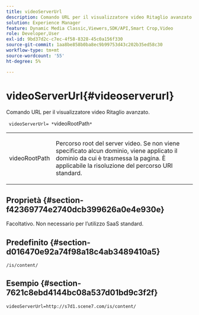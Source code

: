 ```yaml
---
title: videoServerUrl
description: Comando URL per il visualizzatore video Ritaglio avanzato.
solution: Experience Manager
feature: Dynamic Media Classic,Viewers,SDK/API,Smart Crop,Video
role: Developer,User
exl-id: 9bd37d2c-c7ec-4f58-8328-45c0a156f330
source-git-commit: 1aa8be858b0ba8ec9b99753d43c202b35ed58c30
workflow-type: tm+mt
source-wordcount: '55'
ht-degree: 5%

---
```


# videoServerUrl{#videoserverurl}

Comando URL per il visualizzatore video Ritaglio avanzato.

` videoServerUrl= *`videoRootPath`*`

<table id="table_C616483932C2482CA9794DDD7313FD7C"> 
 <tbody> 
  <tr> 
   <td colname="col1"> <p> <span class="codeph"> <span class="varname"> videoRootPath</span> </span> </p> </td> 
   <td colname="col2"> <p> Percorso root del server video. Se non viene specificato alcun dominio, viene applicato il dominio da cui è trasmessa la pagina. È applicabile la risoluzione del percorso URI standard. </p> </td> 
  </tr> 
 </tbody> 
</table>

## Proprietà {#section-f42369774e2740dcb399626a0e4e930e}

Facoltativo. Non necessario per l’utilizzo SaaS standard.

## Predefinito {#section-d016470e92a74f98a18c4ab3489410a5}

`/is/content/`

## Esempio {#section-7621c8ebd4144bc08a537d01bd9c3f2f}

```
videoServerUrl=http://s7d1.scene7.com/is/content/
```
